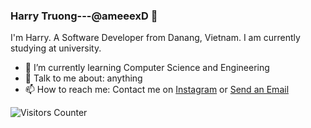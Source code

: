 ### Harry Truong---@ameeexD 👋

I'm Harry. A Software Developer from Danang, Vietnam. I am currently studying at university. 

- 🌱 I’m currently learning Computer Science and Engineering
- 💬 Talk to me about: anything
- 📫 How to reach me: Contact me on <a href="https://www.instagram.com/">Instagram</a> or <a href="mailto:vu.truong200201@vnuk.edu.vn">Send an Email</a>

<p>
    <img src="https://visitor-badge.glitch.me/badge?page_id=HarryxDD/HarryxDD" alt="Visitors Counter">
</p>



